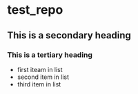 # test_repo
## This is a secondary heading
### This is a tertiary heading
* first iteam in list
* second item in list
* third item in list
